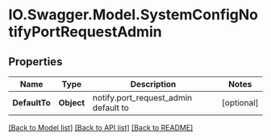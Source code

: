 # IO.Swagger.Model.SystemConfigNotifyPortRequestAdmin
## Properties

Name | Type | Description | Notes
------------ | ------------- | ------------- | -------------
**DefaultTo** | **Object** | notify.port_request_admin default to | [optional] 

[[Back to Model list]](../README.md#documentation-for-models) [[Back to API list]](../README.md#documentation-for-api-endpoints) [[Back to README]](../README.md)

